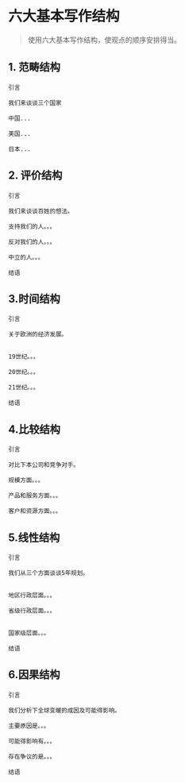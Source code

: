 # 六大基本写作结构

> 使用六大基本写作结构，使观点的顺序安排得当。


## 1. 范畴结构

```
引言

我们来谈谈三个国家

中国...

美国...

日本...

```


## 2. 评价结构

```
引言

我们来谈谈百姓的想法。

支持我们的人。。。

反对我们的人。。。

中立的人。。。

结语
```

## 3.时间结构

```
引言

关于欧洲的经济发展。


19世纪。。。

20世纪。。。

21世纪。。。

结语
```

## 4.比较结构

```
引言

对比下本公司和竞争对手。

规模方面。。。

产品和服务方面。。。

客户和资源方面。。。
```

## 5.线性结构

```
引言

我们从三个方面谈谈5年规划。


地区行政层面。。。

省级行政层面。。。


国家级层面。。。

结语

```

## 6.因果结构


```
引言

我们分析下全球变暖的成因及可能得影响。

主要原因是。。。

可能得影响有。。。

存在争议的是。。。

结语
```

